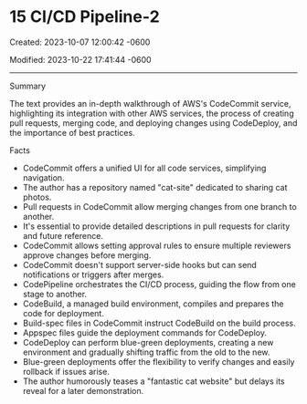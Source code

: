 # 15 CI/CD Pipeline-2

Created: 2023-10-07 12:00:42 -0600

Modified: 2023-10-22 17:41:44 -0600

---

Summary

The text provides an in-depth walkthrough of AWS's CodeCommit service, highlighting its integration with other AWS services, the process of creating pull requests, merging code, and deploying changes using CodeDeploy, and the importance of best practices.

Facts

- CodeCommit offers a unified UI for all code services, simplifying navigation.
- The author has a repository named "cat-site" dedicated to sharing cat photos.
- Pull requests in CodeCommit allow merging changes from one branch to another.
- It's essential to provide detailed descriptions in pull requests for clarity and future reference.
- CodeCommit allows setting approval rules to ensure multiple reviewers approve changes before merging.
- CodeCommit doesn't support server-side hooks but can send notifications or triggers after merges.
- CodePipeline orchestrates the CI/CD process, guiding the flow from one stage to another.
- CodeBuild, a managed build environment, compiles and prepares the code for deployment.
- Build-spec files in CodeCommit instruct CodeBuild on the build process.
- Appspec files guide the deployment commands for CodeDeploy.
- CodeDeploy can perform blue-green deployments, creating a new environment and gradually shifting traffic from the old to the new.
- Blue-green deployments offer the flexibility to verify changes and easily rollback if issues arise.
- The author humorously teases a "fantastic cat website" but delays its reveal for a later demonstration.
